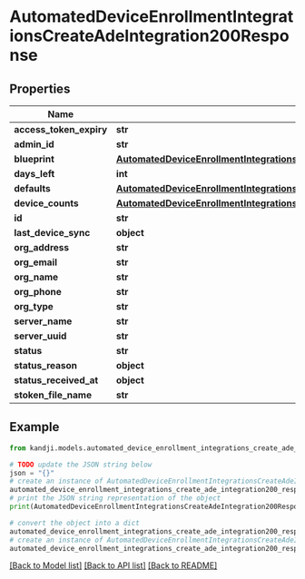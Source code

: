 # AutomatedDeviceEnrollmentIntegrationsCreateAdeIntegration200Response


## Properties

Name | Type | Description | Notes
------------ | ------------- | ------------- | -------------
**access_token_expiry** | **str** |  | [optional] 
**admin_id** | **str** |  | [optional] 
**blueprint** | [**AutomatedDeviceEnrollmentIntegrationsCreateAdeIntegration200ResponseBlueprint**](AutomatedDeviceEnrollmentIntegrationsCreateAdeIntegration200ResponseBlueprint.md) |  | [optional] 
**days_left** | **int** |  | [optional] 
**defaults** | [**AutomatedDeviceEnrollmentIntegrationsCreateAdeIntegration200ResponseDefaults**](AutomatedDeviceEnrollmentIntegrationsCreateAdeIntegration200ResponseDefaults.md) |  | [optional] 
**device_counts** | [**AutomatedDeviceEnrollmentIntegrationsCreateAdeIntegration200ResponseDeviceCounts**](AutomatedDeviceEnrollmentIntegrationsCreateAdeIntegration200ResponseDeviceCounts.md) |  | [optional] 
**id** | **str** |  | [optional] 
**last_device_sync** | **object** |  | [optional] 
**org_address** | **str** |  | [optional] 
**org_email** | **str** |  | [optional] 
**org_name** | **str** |  | [optional] 
**org_phone** | **str** |  | [optional] 
**org_type** | **str** |  | [optional] 
**server_name** | **str** |  | [optional] 
**server_uuid** | **str** |  | [optional] 
**status** | **str** |  | [optional] 
**status_reason** | **object** |  | [optional] 
**status_received_at** | **object** |  | [optional] 
**stoken_file_name** | **str** |  | [optional] 

## Example

```python
from kandji.models.automated_device_enrollment_integrations_create_ade_integration200_response import AutomatedDeviceEnrollmentIntegrationsCreateAdeIntegration200Response

# TODO update the JSON string below
json = "{}"
# create an instance of AutomatedDeviceEnrollmentIntegrationsCreateAdeIntegration200Response from a JSON string
automated_device_enrollment_integrations_create_ade_integration200_response_instance = AutomatedDeviceEnrollmentIntegrationsCreateAdeIntegration200Response.from_json(json)
# print the JSON string representation of the object
print(AutomatedDeviceEnrollmentIntegrationsCreateAdeIntegration200Response.to_json())

# convert the object into a dict
automated_device_enrollment_integrations_create_ade_integration200_response_dict = automated_device_enrollment_integrations_create_ade_integration200_response_instance.to_dict()
# create an instance of AutomatedDeviceEnrollmentIntegrationsCreateAdeIntegration200Response from a dict
automated_device_enrollment_integrations_create_ade_integration200_response_from_dict = AutomatedDeviceEnrollmentIntegrationsCreateAdeIntegration200Response.from_dict(automated_device_enrollment_integrations_create_ade_integration200_response_dict)
```
[[Back to Model list]](../README.md#documentation-for-models) [[Back to API list]](../README.md#documentation-for-api-endpoints) [[Back to README]](../README.md)


